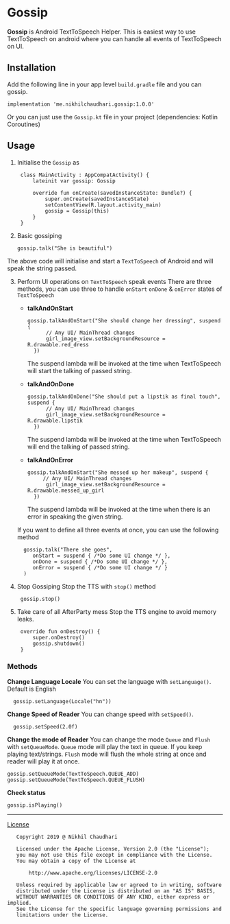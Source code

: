 
Gossip
======
**Gossip** is Android TextToSpeech Helper. This is easiest way to use TextToSpeech on android where you can handle all events of TextToSpeech on UI.

## Installation
Add the following line in your app level `build.gradle` file and you can gossip.

    implementation 'me.nikhilchaudhari.gossip:1.0.0'

Or you can just use the `Gossip.kt` file in your project (dependencies: Kotlin Coroutines)

## Usage
1. Initialise the `Gossip` as

        class MainActivity : AppCompatActivity() {
            lateinit var gossip: Gossip

            override fun onCreate(savedInstanceState: Bundle?) {
                super.onCreate(savedInstanceState)
                setContentView(R.layout.activity_main)
                gossip = Gossip(this)
            }
        }

2. Basic gossiping

       gossip.talk("She is beautiful")

The above code will initialise and start a `TextToSpeech` of Android and will speak the string passed.

3. Perform UI operations on `TextToSpeech` speak events
There are three methods, you can use three to handle `onStart` `onDone` & `onError` states of `TextToSpeech`

    - **talkAndOnStart**

          gossip.talkAndOnStart("She should change her dressing", suspend {
                // Any UI/ MainThread changes
                girl_image_view.setBackgroundResource = R.drawable.red_dress
            })
        The suspend lambda will be invoked at the time when TextToSpeech will start the talking of passed string.

    - **talkAndOnDone**

          gossip.talkAndOnDone("She should put a lipstik as final touch", suspend {
                // Any UI/ MainThread changes
                girl_image_view.setBackgroundResource = R.drawable.lipstik
            })
        The suspend lambda will be invoked at the time when TextToSpeech will end the talking of passed string.

    - **talkAndOnError**

          gossip.talkAndOnStart("She messed up her makeup", suspend {
               // Any UI/ MainThread changes
                girl_image_view.setBackgroundResource = R.drawable.messed_up_girl
            })
        The suspend lambda will be invoked at the time when there is an error in speaking the given string.

    If you want to define all three events at once, you can use the following method

         gossip.talk("There she goes",
            onStart = suspend { /*Do some UI change */ },
            onDone = suspend { /*Do some UI change */ },
            onError = suspend { /*Do some UI change */ }
         )

3. Stop Gossiping
Stop the TTS with `stop()` method

        gossip.stop()

4. Take care of all AfterParty mess
Stop the TTS engine to avoid memory leaks.

        override fun onDestroy() {
            super.onDestroy()
            gossip.shutdown()
        }


### Methods
**Change Language Locale**
You can set the language with `setLanguage()`. Default is English

      gossip.setLanguage(Locale("hn"))

**Change Speed of Reader**
You can change speed with `setSpeed()`.

      gossip.setSpeed(2.0f)

**Change the mode of Reader**
You can change the mode `Queue` and `Flush` with `setQueueMode`.
`Queue` mode will play the text in queue. If you keep playing text/strings.
`Flush` mode will flush the whole string at once and reader will play it at once.

    gossip.setQueueMode(TextToSpeech.QUEUE_ADD)
    gossip.setQueueMode(TextToSpeech.QUEUE_FLUSH)

**Check status**

    gossip.isPlaying()


----------------------------

[License](https://github.com/CuriousNikhil/gossip/blob/master/LICENSE)

       Copyright 2019 @ Nikhil Chaudhari

       Licensed under the Apache License, Version 2.0 (the "License");
       you may not use this file except in compliance with the License.
       You may obtain a copy of the License at

           http://www.apache.org/licenses/LICENSE-2.0

       Unless required by applicable law or agreed to in writing, software
       distributed under the License is distributed on an "AS IS" BASIS,
       WITHOUT WARRANTIES OR CONDITIONS OF ANY KIND, either express or implied.
       See the License for the specific language governing permissions and
       limitations under the License.